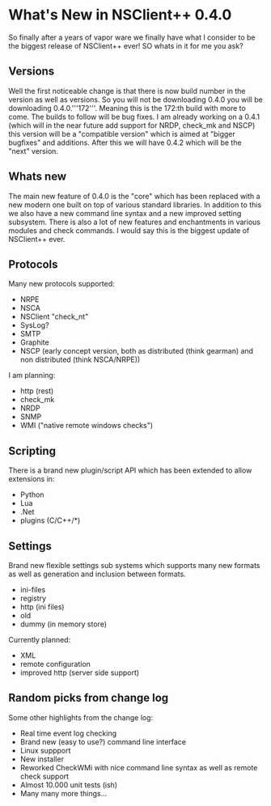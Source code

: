 # What's New in NSClient++ 0.4.0 #

So finally after a years of vapor ware we finally have what I consider to be the biggest release of NSClient++ ever! SO whats in it for me you ask?

## Versions ##

Well the first noticeable change is that there is now build number in the version as well as versions. So you will not be downloading 0.4.0 you will be downloading 0.4.0.'''172'''. Meaning this is the 172:th build with more to come. The builds to follow will be bug fixes. I am already working on a 0.4.1 (which will in the near future add support for NRDP, check_mk and NSCP) this version will be a "compatible version" which is aimed at "bigger bugfixes" and additions.
After this we will have 0.4.2 which will be the "next" version.

## Whats new ##

The main new feature of 0.4.0 is the "core" which has been replaced with a new modern one built on top of various standard libraries.
In addition to this we also have a new command line syntax and a new improved setting subsystem.
There is also a lot of new features and enchantments in various modules and check commands.
I would say this is the biggest update of NSClient++ ever.


## Protocols ##

Many new protocols supported:

- NRPE
- NSCA
- NSClient "check_nt"
- SysLog?
- SMTP
- Graphite
- NSCP (early concept version, both as distributed (think gearman) and non distributed (think NSCA/NRPE))

I am planning:

- http (rest)
- check_mk
- NRDP
- SNMP
- WMI ("native remote windows checks")


## Scripting ##

There is a brand new plugin/script API which has been extended to allow extensions in:

- Python
- Lua
- .Net
- plugins (C/C++/\*)


## Settings ##

Brand new flexible settings sub systems which supports many new formats as well as generation and inclusion between formats.

- ini-files
- registry
- http (ini files)
- old
- dummy (in memory store)

Currently planned:

- XML
- remote configuration
- improved http (server side support)


## Random picks from change log ##

Some other highlights from the change log:

- Real time event log checking
- Brand new (easy to use?) command line interface
- Linux suppport
- New installer
- Reworked CheckWMi with nice command line syntax as well as remote check support
- Almost 10.000 unit tests (ish)
- Many many more things...
